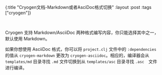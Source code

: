 {:title "Cryogen文档-Markdown或者AsciDoc格式切换"
:layout :post
:tags  ["cryogen"]}

<br>

Cryogen 支持 Markdown/AsciiDoc 两种格式编写内容，你只能选择其中之一，默认使用 Markdown。

如果你想使用 AsciiDoc 格式，你可以将 `project.clj` 文件中的 `:dependencies` 的值从 `cryogen-markdown` 更改为 `cryogen-asciidoc`。相应的，编译器会从 `templates/md` 目录寻找 `.md` 文件切换到从 `templates/asc` 目录寻找 `.asc`　文件进行编译。
